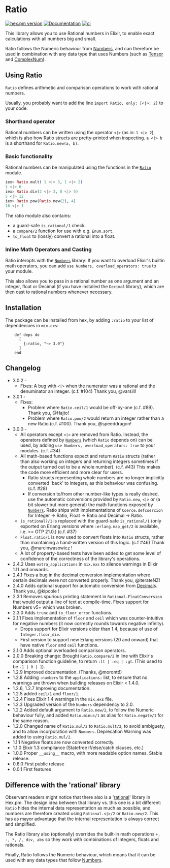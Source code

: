 # Ratio


[![hex.pm version](https://img.shields.io/hexpm/v/ratio.svg)](https://hex.pm/packages/ratio)
[![Documentation](https://img.shields.io/badge/hexdocs-latest-blue.svg)](https://hexdocs.pm/ratio/index.html)
[![ci](https://github.com/Qqwy/elixir-rational/actions/workflows/ci.yml/badge.svg)](https://github.com/Qqwy/elixir-rational/actions/workflows/ci.yml)

This library allows you to use Rational numbers in Elixir, to enable exact calculations with all numbers big and small.

Ratio follows the Numeric behaviour from [Numbers](https://github.com/Qqwy/elixir_number), and can therefore be used in combination with any data type that uses Numbers (such as [Tensor](https://hex.pm/packages/tensor) and [ComplexNum](https://github.com/Qqwy/elixir_complex_num)).

## Using Ratio

`Ratio` defines arithmetic and comparison operations to work with rational numbers.

Usually, you probably want to add the line `import Ratio, only: [<|>: 2]` to your code.

### Shorthand operator

Rational numbers can be written using the operator `<|>` (as in: `1 <|> 2`), which is also how Ratio structs are pretty-printed when inspecting.
`a <|> b` is a shorthand for `Ratio.new(a, b)`.

### Basic functionality

Rational numbers can be manipulated using the functions in the [`Ratio`](https://hexdocs.pm/ratio/Ratio.html) module.

```elixir
iex> Ratio.mult( 1 <|> 3, 1 <|> 2)
1 <|> 6
iex> Ratio.div(2 <|> 3, 8 <|> 5)
5 <|> 12
iex> Ratio.pow(Ratio.new(2), 4)
16 <|> 1
```

The ratio module also contains:
- a guard-safe `is_rational/1` check.
- a `compare/2` function for use with e.g. `Enum.sort`.
- `to_float` to (lossly) convert a rational into a float.

### Inline Math Operators and Casting

Ratio interopts with the [`Numbers`](https://github.com/Qqwy/elixir-number) library:
If you want to overload Elixir's builtin math operators, 
you can add `use Numbers, overload_operators: true` to your module.

This also allows you to pass in a rational number as one argument
and an integer, float or Decimal (if you have installed the `Decimal` library),
which are then cast to rational numbers whenever necessary.


## Installation

  The package can be installed from hex, by adding `:ratio` to your list of dependencies in `mix.exs`:

        def deps do
          [
            {:ratio, "~> 3.0"}
          ]
        end



## Changelog
- 3.0.2 - 
  - Fixes: A bug with `<|>` when the numerator was a rational and the denuminator an integer. (c.f. #104) Thank you, @varsill!
- 3.0.1 -
  - Fixes:
    - Problem where `Ratio.ceil/1` would be off-by-one (c.f. #89). Thank you, @Hajto!
    - Problem where `Ratio.pow/2` would return an integer rather than a new Ratio.(c.f. #100). Thank you, @speeddragon!
- 3.0.0 - 
  - All operators except `<|>` are removed from Ratio. Instead, the operators defined by [`Numbers`](https://github.com/Qqwy/elixir-number) (which `Ratio` depends on) can be used, by adding `use Numbers, overload_operators: true` to your modules. (c.f. #34)
  - All math-based functions expect and return `Ratio` structs (rather than also working on integers and returning integers sometimes if the output turned out to be a whole number).  (c.f. #43)
    This makes the code more efficient and more clear for users.
    - Ratio structs representing whole numbers are no longer implicitly converted 'back' to integers, as this behaviour was confusing. (c.f. #28)
    - If conversion to/from other number-like types is really desired, 
      use the automatic conversions provided by `Ratio.new`, `<|>` 
      or (a bit slower but more general) the math functions exposed by [`Numbers`](https://github.com/Qqwy/elixir-number).
      Ratio ships with implementations of `Coerce.defcoercion` for Integer -> Ratio, Float -> Ratio and Decimal -> Ratio.
  - `is_rational?/1` is replaced with the guard-safe `is_rational/1` (only exported on Erlang versions where `:erlang.map_get/2` is available, i.e. >= OTP 21.0.) (c.f. #37)
  - `Float.ratio/1` is now used to convert floats into `Ratio` structs, rather than maintaining a hand-written version of this logic. (c.f #46) Thank you, @marcinwasowicz !
  - A lot of property-based tests have been added to get some level of confidence of the correctness of the library's operations.
- 2.4.2 Uses `extra_applications` in `mix.exs` to silence warnings in Elixir 1.11 and onwards.
- 2.4.1 Fixes a bug in the decimal conversion implementation where certain decimals were not converted properly. Thank you, @iterateNZ!
- 2.4.0 Adds optional support for automatic conversion from [Decimal](https://github.com/ericmj/decimal)s. Thank you, @kipcole !
- 2.3.1 Removes spurious printing statement in `Rational.FloatConversion` that would output a line of text at compile-time. Fixes support for Numbers v5+ which was broken.
- 2.3.0 Adds `trunc` and `to_floor_error` functions.
- 2.1.1 Fixes implementation of `floor` and `ceil` which was counter-intuitive for negative numbers (it now correctly rounds towards negative infinity). 
  - Drops support for Elixir versions older than 1.4, because of use of `Integer.floor_div`.
  - First version to support new Erlang versions (20 and onward) that have native `floor` and `ceil` functions.
- 2.1.0 Adds optional overloaded comparison operators.
- 2.0.0 Breaking change: Brought `Ratio.compare/2` in line with Elixir's comparison function guideline, to return `:lt | :eq | :gt`. (This used to be `-1 | 0 | 1`).
- 1.2.9 Improved documentation. (Thanks, @morontt!)
- 1.2.8 Adding `:numbers` to the `applications:` list, to ensure that no warnings are thrown when building releases on Elixir < 1.4.0.
- 1.2.6, 1.2.7 Improving documentation.
- 1.2.5 added `ceil/1` and `floor/1`.
- 1.2.4 Fixes Elixir 1.4 warnings in the `mix.exs` file.
- 1.2.3 Upgraded version of the `Numbers` dependency to 2.0.
- 1.2.2 Added default argument to `Ratio.new/2`, to follow the Numeric behaviour fully, and added `Ratio.minus/1` as alias for `Ratio.negate/1` for the same reason.
- 1.2.0 Changed name of `Ratio.mul/2` to `Ratio.mult/2`, to avoid ambiguety, and to allow incorporation with `Numbers`. Deprecation Warning was added to using `Ratio.mul/2`.
- 1.1.1 Negative floats are now converted correctly.
- 1.1.0 Elixir 1.3 compliance (Statefree if/else/catch clauses, etc.)
- 1.0.0 Proper `__using__` macro, with more readable option names. Stable release.
- 0.6.0 First public release
- 0.0.1 First features


## Difference with the 'rational' library

Observant readers might notice that there also is a '[rational](https://hex.pm/packages/rational)' library in Hex.pm. The design idea between that library vs. this one is a bit different: `Ratio` hides the internal data representation as much as possible, and numbers are therefore created using `Rational.<|>/2` or `Ratio.new/2`. This has as mayor advantage that the internal representation is always correct and simplified.

The Ratio library also (optionally) overrides the built-in math operations `+, -, *, /, div, abs` so they work with combinations of integers, floats and rationals.

Finally, Ratio follows the Numeric behaviour, which means that it can be used with any data types that follow [Numbers](https://github.com/Qqwy/elixir_number).
